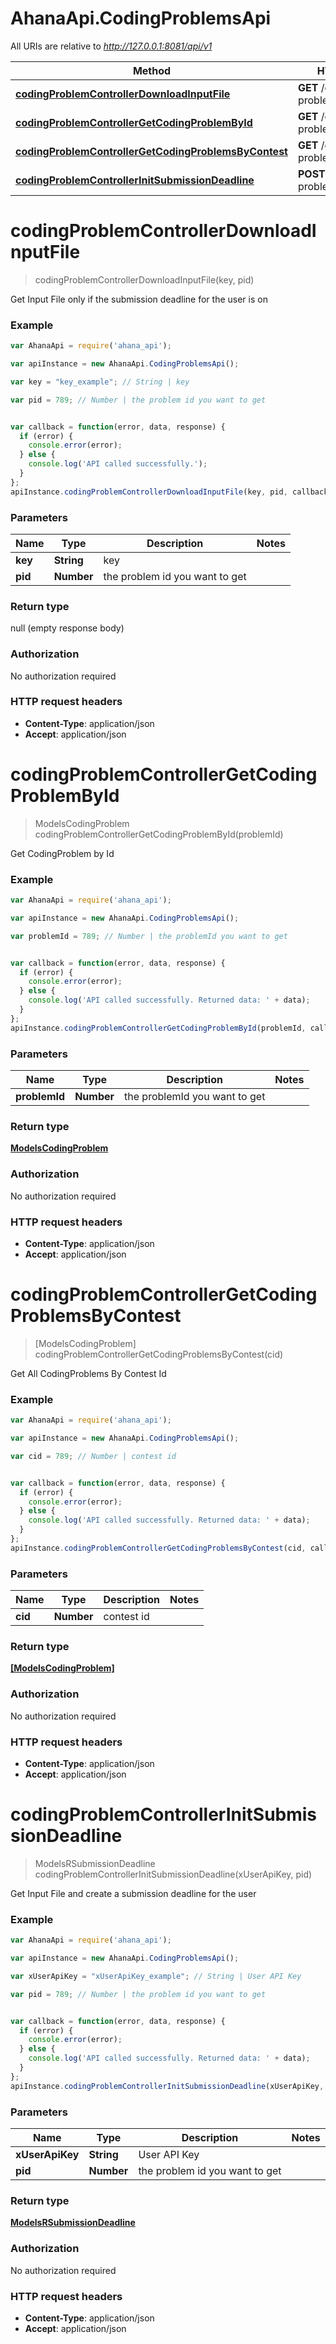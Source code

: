 # AhanaApi.CodingProblemsApi

All URIs are relative to *http://127.0.0.1:8081/api/v1*

Method | HTTP request | Description
------------- | ------------- | -------------
[**codingProblemControllerDownloadInputFile**](CodingProblemsApi.md#codingProblemControllerDownloadInputFile) | **GET** /coding-problems/in/download | 
[**codingProblemControllerGetCodingProblemById**](CodingProblemsApi.md#codingProblemControllerGetCodingProblemById) | **GET** /coding-problems/{problemId} | 
[**codingProblemControllerGetCodingProblemsByContest**](CodingProblemsApi.md#codingProblemControllerGetCodingProblemsByContest) | **GET** /coding-problems/ | 
[**codingProblemControllerInitSubmissionDeadline**](CodingProblemsApi.md#codingProblemControllerInitSubmissionDeadline) | **POST** /coding-problems/{pid}/init | 


<a name="codingProblemControllerDownloadInputFile"></a>
# **codingProblemControllerDownloadInputFile**
> codingProblemControllerDownloadInputFile(key, pid)



Get Input File only if the submission deadline for the user is on

### Example
```javascript
var AhanaApi = require('ahana_api');

var apiInstance = new AhanaApi.CodingProblemsApi();

var key = "key_example"; // String | key

var pid = 789; // Number | the problem id you want to get


var callback = function(error, data, response) {
  if (error) {
    console.error(error);
  } else {
    console.log('API called successfully.');
  }
};
apiInstance.codingProblemControllerDownloadInputFile(key, pid, callback);
```

### Parameters

Name | Type | Description  | Notes
------------- | ------------- | ------------- | -------------
 **key** | **String**| key | 
 **pid** | **Number**| the problem id you want to get | 

### Return type

null (empty response body)

### Authorization

No authorization required

### HTTP request headers

 - **Content-Type**: application/json
 - **Accept**: application/json

<a name="codingProblemControllerGetCodingProblemById"></a>
# **codingProblemControllerGetCodingProblemById**
> ModelsCodingProblem codingProblemControllerGetCodingProblemById(problemId)



Get CodingProblem by Id

### Example
```javascript
var AhanaApi = require('ahana_api');

var apiInstance = new AhanaApi.CodingProblemsApi();

var problemId = 789; // Number | the problemId you want to get


var callback = function(error, data, response) {
  if (error) {
    console.error(error);
  } else {
    console.log('API called successfully. Returned data: ' + data);
  }
};
apiInstance.codingProblemControllerGetCodingProblemById(problemId, callback);
```

### Parameters

Name | Type | Description  | Notes
------------- | ------------- | ------------- | -------------
 **problemId** | **Number**| the problemId you want to get | 

### Return type

[**ModelsCodingProblem**](ModelsCodingProblem.md)

### Authorization

No authorization required

### HTTP request headers

 - **Content-Type**: application/json
 - **Accept**: application/json

<a name="codingProblemControllerGetCodingProblemsByContest"></a>
# **codingProblemControllerGetCodingProblemsByContest**
> [ModelsCodingProblem] codingProblemControllerGetCodingProblemsByContest(cid)



Get All CodingProblems By Contest Id

### Example
```javascript
var AhanaApi = require('ahana_api');

var apiInstance = new AhanaApi.CodingProblemsApi();

var cid = 789; // Number | contest id


var callback = function(error, data, response) {
  if (error) {
    console.error(error);
  } else {
    console.log('API called successfully. Returned data: ' + data);
  }
};
apiInstance.codingProblemControllerGetCodingProblemsByContest(cid, callback);
```

### Parameters

Name | Type | Description  | Notes
------------- | ------------- | ------------- | -------------
 **cid** | **Number**| contest id | 

### Return type

[**[ModelsCodingProblem]**](ModelsCodingProblem.md)

### Authorization

No authorization required

### HTTP request headers

 - **Content-Type**: application/json
 - **Accept**: application/json

<a name="codingProblemControllerInitSubmissionDeadline"></a>
# **codingProblemControllerInitSubmissionDeadline**
> ModelsRSubmissionDeadline codingProblemControllerInitSubmissionDeadline(xUserApiKey, pid)



Get Input File and create a submission deadline for the user

### Example
```javascript
var AhanaApi = require('ahana_api');

var apiInstance = new AhanaApi.CodingProblemsApi();

var xUserApiKey = "xUserApiKey_example"; // String | User API Key

var pid = 789; // Number | the problem id you want to get


var callback = function(error, data, response) {
  if (error) {
    console.error(error);
  } else {
    console.log('API called successfully. Returned data: ' + data);
  }
};
apiInstance.codingProblemControllerInitSubmissionDeadline(xUserApiKey, pid, callback);
```

### Parameters

Name | Type | Description  | Notes
------------- | ------------- | ------------- | -------------
 **xUserApiKey** | **String**| User API Key | 
 **pid** | **Number**| the problem id you want to get | 

### Return type

[**ModelsRSubmissionDeadline**](ModelsRSubmissionDeadline.md)

### Authorization

No authorization required

### HTTP request headers

 - **Content-Type**: application/json
 - **Accept**: application/json

